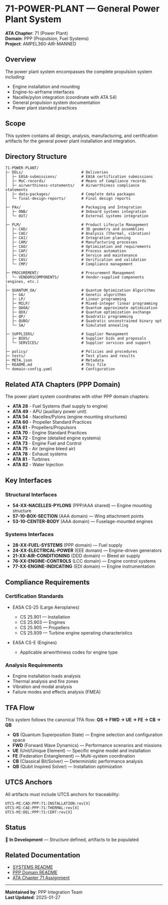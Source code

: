 # 71-POWER-PLANT — General Power Plant System

**ATA Chapter**: 71 (Power Plant)  
**Domain**: PPP (Propulsion, Fuel Systems)  
**Project**: AMPEL360-AIR-MANNED

## Overview

The power plant system encompasses the complete propulsion system including:
- Engine installation and mounting
- Engine-to-airframe interfaces
- Nacelle/pylon integration (coordinate with ATA 54)
- General propulsion system documentation
- Power plant standard practices

## Scope

This system contains all design, analysis, manufacturing, and certification artifacts for the general power plant installation and integration.

## Directory Structure

```
71-POWER-PLANT/
├─ DELs/                          # Deliveries
│  ├─ EASA-submissions/           # EASA certification submissions
│  ├─ MoC-records/                # Means of Compliance records
│  ├─ airworthiness-statements/   # Airworthiness compliance statements
│  ├─ data-packages/              # Complete data packages
│  └─ final-design-reports/       # Final design reports
│
├─ PAx/                           # Packaging and Integration
│  ├─ ONB/                        # Onboard systems integration
│  └─ OUT/                        # External systems integration
│
├─ PLM/                           # Product Lifecycle Management
│  ├─ CAD/                        # 3D geometry and assemblies
│  ├─ CAE/                        # Analysis (thermal, vibration)
│  ├─ CAI/                        # Integration planning
│  ├─ CAM/                        # Manufacturing processes
│  ├─ CAO/                        # Optimization and requirements
│  ├─ CAP/                        # Process automation
│  ├─ CAS/                        # Service and maintenance
│  ├─ CAV/                        # Verification and validation
│  └─ CMP/                        # Compliance management
│
├─ PROCUREMENT/                   # Procurement Management
│  └─ VENDORSCOMPONENTS/          # Vendor-supplied components (engines, etc.)
│
├─ QUANTUM_OA/                    # Quantum Optimization Algorithms
│  ├─ GA/                         # Genetic algorithms
│  ├─ LP/                         # Linear programming
│  ├─ MILP/                       # Mixed-integer linear programming
│  ├─ QAOA/                       # Quantum approximate optimization
│  ├─ QOX/                        # Quantum optimization exchange
│  ├─ QP/                         # Quadratic programming
│  ├─ QUBO/                       # Quadratic unconstrained binary opt
│  └─ SA/                         # Simulated annealing
│
├─ SUPPLIERS/                     # Supplier Management
│  ├─ BIDS/                       # Supplier bids and proposals
│  └─ SERVICES/                   # Supplier services and support
│
├─ policy/                        # Policies and procedures
├─ tests/                         # Test plans and results
├─ META.json                      # Metadata
├─ README.md                      # This file
└─ domain-config.yaml             # Configuration
```

## Related ATA Chapters (PPP Domain)

The power plant system coordinates with other PPP domain chapters:

- **ATA 28** - Fuel Systems (fuel supply to engine)
- **ATA 49** - APU (auxiliary power unit)
- **ATA 54** - Nacelles/Pylons (engine mounting structures)
- **ATA 60** - Propeller Standard Practices
- **ATA 61** - Propellers/Propulsors
- **ATA 70** - Engine Standard Practices
- **ATA 72** - Engine (detailed engine systems)
- **ATA 73** - Engine Fuel and Control
- **ATA 75** - Air (engine bleed air)
- **ATA 78** - Exhaust systems
- **ATA 81** - Turbines
- **ATA 82** - Water Injection

## Key Interfaces

### Structural Interfaces
- **54-XX-NACELLES-PYLONS** (PPP/AAA shared) — Engine mounting structure
- **57-10-BOX-SECTION** (AAA domain) — Wing attachment points
- **53-10-CENTER-BODY** (AAA domain) — Fuselage-mounted engines

### Systems Interfaces
- **28-XX-FUEL-SYSTEMS** (PPP domain) — Fuel supply
- **24-XX-ELECTRICAL-POWER** (EEE domain) — Engine-driven generators
- **21-XX-AIR-CONDITIONING** (DDD domain) — Bleed air supply
- **76-XX-ENGINE-CONTROLS** (LCC domain) — Engine control systems
- **77-XX-ENGINE-INDICATING** (EDI domain) — Engine instrumentation

## Compliance Requirements

### Certification Standards
- EASA CS-25 (Large Aeroplanes)
  - CS 25.901 — Installation
  - CS 25.903 — Engines
  - CS 25.905 — Propellers
  - CS 25.939 — Turbine engine operating characteristics

- EASA CS-E (Engines)
  - Applicable airworthiness codes for engine type

### Analysis Requirements
- Engine installation loads analysis
- Thermal analysis and fire zones
- Vibration and modal analysis
- Failure modes and effects analysis (FMEA)

## TFA Flow

This system follows the canonical TFA flow:
**QS → FWD → UE → FE → CB → QB**

- **QS** (Quantum Superposition State) — Engine selection and configuration space
- **FWD** (Forward Wave Dynamics) — Performance scenarios and missions
- **UE** (Unit/Unique Element) — Specific engine model and installation
- **FE** (Federation Entanglement) — Multi-system coordination
- **CB** (Classical Bit/Solver) — Deterministic performance analysis
- **QB** (Qubit Inspired Solver) — Installation optimization

## UTCS Anchors

All artifacts must include UTCS anchors for traceability:
```
UTCS-MI:CAD:PPP:71:INSTALLATION:rev[X]
UTCS-MI:CAE:PPP:71:THERMAL:rev[X]
UTCS-MI:DEL:PPP:71:CERT:rev[X]
```

## Status

🚧 **In Development** — Structure defined, artifacts to be populated

## Related Documentation

- [SYSTEMS README](../README.md)
- [PPP Domain README](../../README.md)
- [ATA Chapter 71 Assignment](../../../../../1-DIMENSIONS/CANONICAL-TAXONOMY/ata-chapters.csv)

---

**Maintained by**: PPP Integration Team  
**Last Updated**: 2025-01-27

